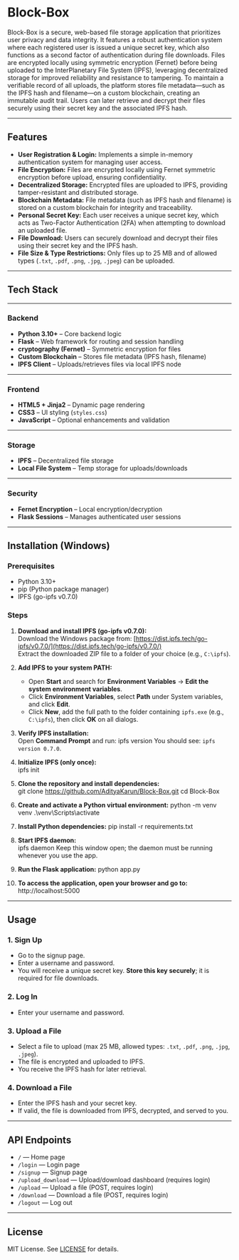 # Block-Box

Block-Box is a secure, web-based file storage application that prioritizes user privacy and data integrity. It features a robust authentication system where each registered user is issued a unique secret key, which also functions as a second factor of authentication during file downloads. Files are encrypted locally using symmetric encryption (Fernet) before being uploaded to the InterPlanetary File System (IPFS), leveraging decentralized storage for improved reliability and resistance to tampering. To maintain a verifiable record of all uploads, the platform stores file metadata—such as the IPFS hash and filename—on a custom blockchain, creating an immutable audit trail. Users can later retrieve and decrypt their files securely using their secret key and the associated IPFS hash.

---

## Features

- **User Registration & Login:** Implements a simple in-memory authentication system for managing user access.
- **File Encryption:** Files are encrypted locally using Fernet symmetric encryption before upload, ensuring confidentiality.
- **Decentralized Storage:** Encrypted files are uploaded to IPFS, providing tamper-resistant and distributed storage.
- **Blockchain Metadata:** File metadata (such as IPFS hash and filename) is stored on a custom blockchain for integrity and traceability.
- **Personal Secret Key:** Each user receives a unique secret key, which acts as Two-Factor Authentication (2FA) when attempting to download an uploaded file.
- **File Download:** Users can securely download and decrypt their files using their secret key and the IPFS hash.
- **File Size & Type Restrictions:** Only files up to 25 MB and of allowed types (`.txt`, `.pdf`, `.png`, `.jpg`, `.jpeg`) can be uploaded.

---

## Tech Stack

---

### Backend
- **Python 3.10+** – Core backend logic
- **Flask** – Web framework for routing and session handling
- **cryptography (Fernet)** – Symmetric encryption for files
- **Custom Blockchain** – Stores file metadata (IPFS hash, filename)
- **IPFS Client** – Uploads/retrieves files via local IPFS node

---

### Frontend
- **HTML5 + Jinja2** – Dynamic page rendering
- **CSS3** – UI styling (`styles.css`)
- **JavaScript** – Optional enhancements and validation

---

### Storage
- **IPFS** – Decentralized file storage 
- **Local File System** – Temp storage for uploads/downloads

---

### Security
- **Fernet Encryption** – Local encryption/decryption
- **Flask Sessions** – Manages authenticated user sessions

---

## Installation (Windows)

### Prerequisites
- Python 3.10+
- pip (Python package manager)
- IPFS (go-ipfs v0.7.0)

### Steps

1. **Download and install IPFS (go-ipfs v0.7.0):**  
   Download the Windows package from: [https://dist.ipfs.tech/go-ipfs/v0.7.0/](https://dist.ipfs.tech/go-ipfs/v0.7.0/)  
   Extract the downloaded ZIP file to a folder of your choice (e.g., `C:\ipfs`).

2. **Add IPFS to your system PATH:**  
   - Open **Start** and search for **Environment Variables** → **Edit the system environment variables**.  
   - Click **Environment Variables**, select **Path** under System variables, and click **Edit**.  
   - Click **New**, add the full path to the folder containing `ipfs.exe` (e.g., `C:\ipfs`), then click **OK** on all dialogs.

3. **Verify IPFS installation:**  
   Open **Command Prompt** and run: ipfs version
   You should see: `ipfs version 0.7.0`.

4. **Initialize IPFS (only once):**  
   ipfs init

5. **Clone the repository and install dependencies:**  
   git clone https://github.com/AdityaKarun/Block-Box.git
   cd Block-Box

6. **Create and activate a Python virtual environment:**
   python -m venv venv
   .\venv\Scripts\activate
   
7. **Install Python dependencies:**
   pip install -r requirements.txt

8. **Start IPFS daemon:**  
   ipfs daemon
   Keep this window open; the daemon must be running whenever you use the app.

9. **Run the Flask application:**
    python app.py

10. **To access the application, open your browser and go to:**
    http://localhost:5000

---

## Usage

### 1. Sign Up
- Go to the signup page.
- Enter a username and password.
- You will receive a unique secret key. **Store this key securely**; it is required for file downloads.

### 2. Log In
- Enter your username and password.

### 3. Upload a File
- Select a file to upload (max 25 MB, allowed types: `.txt`, `.pdf`, `.png`, `.jpg`, `.jpeg`).
- The file is encrypted and uploaded to IPFS.
- You receive the IPFS hash for later retrieval.

### 4. Download a File
- Enter the IPFS hash and your secret key.
- If valid, the file is downloaded from IPFS, decrypted, and served to you.

---

## API Endpoints

- `/` — Home page
- `/login` — Login page
- `/signup` — Signup page
- `/upload_download` — Upload/download dashboard (requires login)
- `/upload` — Upload a file (POST, requires login)
- `/download` — Download a file (POST, requires login)
- `/logout` — Log out

---

## License

MIT License. See [LICENSE](go-ipfs/LICENSE) for details.
